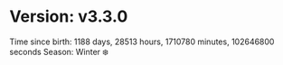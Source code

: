 # Version: v3.3.0
Time since birth: 1188 days, 28513 hours, 1710780 minutes, 102646800 seconds
Season: Winter ❄️
